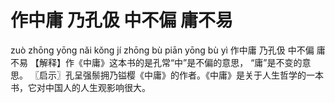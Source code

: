 # 作中庸     乃孔伋     中不偏     庸不易

zuò zhōng yōng 	nǎi kǒng jí 	zhōng bù piān 	yōng bù yì
作中庸 	乃孔伋 	中不偏 	庸不易
【解释】作《中庸》这本书的是孔常“中”是不偏的意思， “庸”是不变的意思。
〖启示〗孔呈强鬃拥乃镒樱《中庸》的作者。《中庸》是关于人生哲学的一本书，它对中国人的人生观影响很大。
